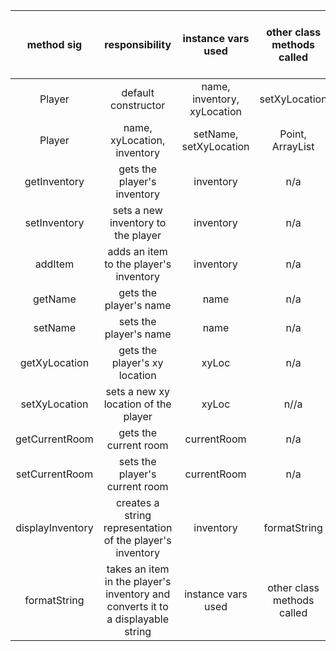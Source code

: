 | method sig | responsibility | instance vars used | other class methods called | objects used with method calls | lines of code |
| :----------: | :----------: | :----------: | :----------: | :----------: | :----------: |
| Player | default constructor | name, inventory, xyLocation | setXyLocation | Point, ArrayList | 4 |
| Player | name, xyLocation, inventory | setName, setXyLocation | Point, ArrayList | Point, ArrayList | 5 |
| getInventory | gets the player's inventory | inventory | n/a | ArrayList | 1 |
| setInventory | sets a new inventory to the player | inventory | n/a | ArrayList | 1 |
| addItem | adds an item to the player's inventory | inventory | n/a | Item | 3 |
| getName | gets the player's name | name | n/a | n/a | 1 |
| setName | sets the player's name | name | n/a | n/a | 1 |
| getXyLocation | gets the player's xy location | xyLoc | n/a | Point | 1 |
| setXyLocation | sets a new xy location of the player | xyLoc | n//a | Point | 1 |
| getCurrentRoom | gets the current room | currentRoom | n/a | Room | 1 |
| setCurrentRoom | sets the player's current room | currentRoom | n/a | Room | 1 |
| displayInventory | creates a string representation of the player's inventory | inventory | formatString | ArrayList, Item | 8 |
| formatString | takes an item in the player's inventory and converts it to a displayable string | instance vars used | other class methods called | objects used with method calls | 3 |